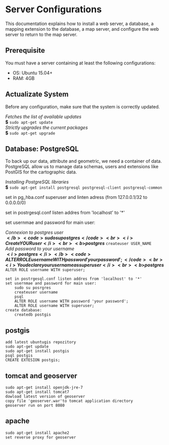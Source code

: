<h1>Server Configurations</h1>

<p>This documentation explains how to install a web server, a database, a mapping extension to the database, a map server, and configure the web server to return to the map server.</p>

<h2>Prerequisite</h2>

<p>You must have a server containing at least the following configurations:<ul>
	<li>OS: Ubuntu 15.04+</li>
	<li>RAM: 4GB</li>
</ul></p>

<h2>Actualizate System</h2>
<p>Before any configuration, make sure that the system is correctly updated.</p>
<i>Fetches the list of available updates</i><br>
<b>$</b> <code>sudo apt-get update</code><br>
<i>Strictly upgrades the current packages</i><br>
<b>$</b> <code>sudo apt-get upgrade</code>

<h2>Database: PostgreSQL</h2>
<p>To back up our data, attribute and geometric, we need a container of data. PostgreSQL allow us to manage data schemas, users and extensions like PostGIS for the cartographic data.</p>
<i>Installing PostgreSQL libraries</i><br>
<b>$</b> <code>sudo apt-get install postgresql postgresql-client postgresql-common</code><br>

<p>set in pg_hba.conf superuser and linten adress (from 127.0.0.1/32 to 0.0.0.0/0)</p>
<p>set in postrgesql.conf listen addres from 'localhost' to '*'</p>

<p>set usernmae and password for main user:</p>

<i>Connexion to postgres user</i><br>
<b>$</b> <code>sudo su postgres</code><br>
<i>Create YOUR user</i><br>
<b>$<i>postgres</i></b> <code>createuser USER_NAME</code><br>
<i>Add password to your username</i><br>
<b>$<i>postgres</i></b> <code>ALTER ROLE username WITH password 'your password';</code><br>
<i>You declare your username as superuser</i><br>
<b>$<i>postgres</i></b> <code>ALTER ROLE username WITH superuser;</code><br>
	
	set in postrgesql.conf listen addres from 'localhost' to '*'
	set usernmae and password for main user:
		sudo su posrgres
		createuser username
		psql
		ALTER ROLE username WITH password 'your password';
		ALTER ROLE username WITH superuser;
	create database:
		createdb postgis
postgis
---------
	add latest ubuntugis repozitory
	sudo apt-get update
	sudo apt-get install postgis
	psql postgis
	CREATE EXTESION postgis;

tomcat and geoserver
---------------------
	sudo apt-get install openjdk-jre-7
	sudo apt-get install tomcat7
	dowload latest version of geoserver
	copy file 'geoserver.war'to tomcat application directory
	geoserver run on port 8080
apache
-------
	sudo apt-get install apache2
	set reverse proxy for geoserver
	


